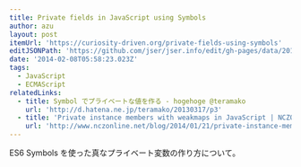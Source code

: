 ```yaml
---
title: Private fields in JavaScript using Symbols
author: azu
layout: post
itemUrl: 'https://curiosity-driven.org/private-fields-using-symbols'
editJSONPath: 'https://github.com/jser/jser.info/edit/gh-pages/data/2014/02/index.json'
date: '2014-02-08T05:58:23.023Z'
tags:
  - JavaScript
  - ECMAScript
relatedLinks:
  - title: Symbol でプライベートな値を作る - hogehoge @teramako
    url: 'http://d.hatena.ne.jp/teramako/20130317/p3'
  - title: 'Private instance members with weakmaps in JavaScript | NCZOnline'
    url: 'http://www.nczonline.net/blog/2014/01/21/private-instance-members-with-weakmaps-in-javascript/'
---
```

ES6 Symbols を使った真なプライベート変数の作り方について。

